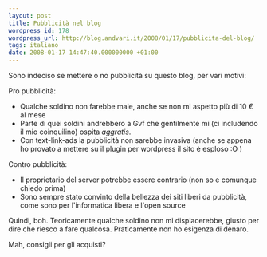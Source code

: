 ```yaml
---
layout: post
title: Pubblicità nel blog
wordpress_id: 178
wordpress_url: http://blog.andvari.it/2008/01/17/pubblicita-del-blog/
tags: italiano
date: 2008-01-17 14:47:40.000000000 +01:00
---
```

Sono indeciso se mettere o no pubblicità su questo blog, per vari motivi:

Pro pubblicità:
<ul>
	<li>Qualche soldino non farebbe male, anche se non mi aspetto più di 10 € al mese</li>
	<li>Parte di quei soldini andrebbero a Gvf che gentilmente mi (ci includendo il mio coinquilino) ospita<em> aggratis</em>.</li>
	<li>Con text-link-ads la pubblicità non sarebbe invasiva (anche se appena ho provato a mettere su il plugin per wordpress il sito è esploso :O )</li>
</ul>
Contro pubblicità:
<ul>
	<li>Il proprietario del server potrebbe essere contrario (non so e comunque chiedo prima)</li>
	<li>Sono sempre stato convinto della bellezza dei siti liberi da pubblicità, come sono per l'informatica libera e l'open source</li>
</ul>
Quindi, boh. Teoricamente qualche soldino non mi dispiacerebbe, giusto per dire che riesco a fare qualcosa. Praticamente non ho esigenza di denaro.

Mah, consigli per gli acquisti?
